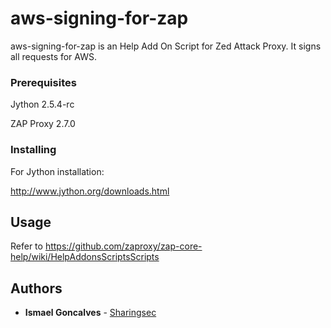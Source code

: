 # aws-signing-for-zap

aws-signing-for-zap is an Help Add On Script for Zed Attack Proxy. It signs all requests for AWS.

### Prerequisites

Jython 2.5.4-rc

ZAP Proxy 2.7.0

### Installing

For Jython installation:

http://www.jython.org/downloads.html

## Usage

Refer to https://github.com/zaproxy/zap-core-help/wiki/HelpAddonsScriptsScripts

## Authors

* **Ismael Goncalves** -  [Sharingsec](https://sharingsec.blogspot.com)

